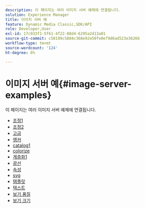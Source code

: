 ```yaml
---
description: 이 페이지는 여러 이미지 서버 예제에 연결됩니다.
solution: Experience Manager
title: 이미지 서버 예
feature: Dynamic Media Classic,SDK/API
role: Developer,User
exl-id: 17c933f1-5f61-4f22-88d4-6295a2d13a01
source-git-commit: c58199c5884c368e92e50fe0ef9d6ad523e36266
workflow-type: tm+mt
source-wordcount: '124'
ht-degree: 6%

---
```


# 이미지 서버 예{#image-server-examples}

이 페이지는 여러 이미지 서버 예제에 연결됩니다.
<!-- As of August 29 (and likely months or years before this date), none of the links below work anymore! -->

* [조정1](http://crc.scene7.com/is-docs/examples/adjust1.htm)
* [조정2](http://crc.scene7.com/is-docs/examples/adjust2.htm)
* [고급](http://crc.scene7.com/is-docs/examples/advanced.htm)
* [앵커](http://crc.scene7.com/is-docs/examples/anchors.htm)
* [catalog1](http://crc.scene7.com/is-docs/examples/catalog1.htm)
* [colorize](http://crc.scene7.com/is-docs/examples/colorize.htm)
* [계층화1](http://crc.scene7.com/is-docs/examples/layering1.htm)
* [광선](http://crc.scene7.com/is-docs/examples/photofont.htm)
* [속성](http://crc.scene7.com/is-docs/examples/properties.htm)
* [svg](http://crc.scene7.com/is-docs/examples/svg.htm)
* [템플릿](http://crc.scene7.com/is-docs/examples/templates.htm)
* [텍스트](http://crc.scene7.com/is-docs/examples/text.htm)
* [보기 품질](http://crc.scene7.com/is-docs/examples/view-quality.htm)
* [보기 크기](http://crc.scene7.com/is-docs/examples/view-size.htm)
